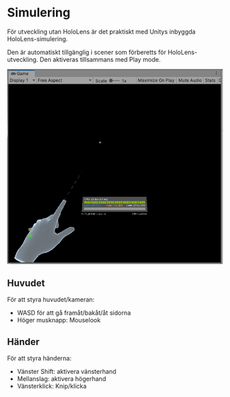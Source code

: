 # Simulering

För utveckling utan HoloLens är det praktiskt med Unitys inbyggda HoloLens-simulering.

Den är automatiskt tillgänglig i scener som förberetts för HoloLens-utveckling. Den aktiveras tillsammans med Play mode.

![](<../../.gitbook/assets/image (5) (1) (1).png>)

## Huvudet

För att styra huvudet/kameran:

* WASD för att gå framåt/bakåt/åt sidorna
* Höger musknapp: Mouselook

## Händer

För att styra händerna:

* Vänster Shift: aktivera vänsterhand
* Mellanslag: aktivera högerhand
* Vänsterklick: Knip/klicka
